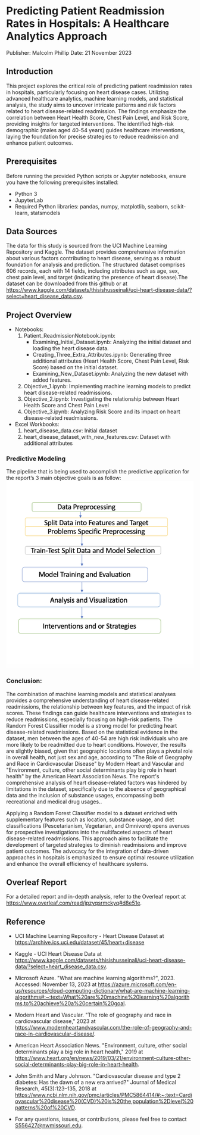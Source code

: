 # Predicting Patient Readmission Rates in Hospitals: A Healthcare Analytics Approach
Publisher: Malcolm Phillip
Date:  21 November 2023

## Introduction
This project explores the critical role of predicting patient readmission rates in hospitals, particularly focusing on heart disease cases. Utilizing advanced healthcare analytics, machine learning models, and statistical analysis, the study aims to uncover intricate patterns and risk factors related to heart disease-related readmission. The findings emphasize the correlation between Heart Health Score, Chest Pain Level, and Risk Score, providing insights for targeted interventions. The identified high-risk demographic (males aged 40-54 years) guides healthcare interventions, laying the foundation for precise strategies to reduce readmission and enhance patient outcomes.

## Prerequisites
Before running the provided Python scripts or Jupyter notebooks, ensure you have the following prerequisites installed:
- Python 3
- JupyterLab
- Required Python libraries: pandas, numpy, matplotlib, seaborn, scikit-learn, statsmodels

## Data Sources
The data for this study is sourced from the UCI Machine Learning Repository and Kaggle. The dataset provides comprehensive information about various factors contributing to heart disease, serving as a robust foundation for analysis and prediction. The structured dataset comprises 606 records, each with 14 fields, including attributes such as age, sex, chest pain level, and target (indicating the presence of heart disease).The dataset can be downloaded from this github or at https://www.kaggle.com/datasets/thisishusseinali/uci-heart-disease-data/?select=heart_disease_data.csv.

## Project Overview
- Notebooks:
    1. Patient_ReadmissionNotebook.ipynb:
        - Examining_Initial_Dataset.ipynb: Analyzing the initial dataset and loading the heart disease data.
        - Creating_Three_Extra_Attributes.ipynb: Generating three additional attributes (Heart Health Score, Chest Pain Level, Risk Score) based on the initial dataset.
        - Examining_New_Dataset.ipynb: Analyzing the new dataset with added features.
    2. Objective_1.ipynb: Implementing machine learning models to predict heart disease-related readmissions.
    3. Objective_2.ipynb: Investigating the relationship between Heart Health Score and Chest Pain Level
    4. Objective_3.ipynb: Analyzing Risk Score and its impact on heart disease-related readmissions.
- Excel Workbooks:
    1. heart_disease_data.csv: Initial dataset
    2. heart_disease_dataset_with_new_features.csv: Dataset with additional attributes

### Predictive Modeling
The pipeline that is being used to accomplish the predictive application for the report’s
3 main objective goals is as follow:
![Alt text](<Screenshot 2023-11-13 at 7.07.05 PM.png>)

### Conclusion:
The combination of machine learning models and statistical analyses provides a comprehensive understanding of heart disease-related readmissions, the relationship between key features, and the impact of risk scores. These findings can guide healthcare interventions and strategies to reduce readmissions, especially focusing on high-risk patients. The Random Forest Classifier model is a strong model for predicting heart disease-related readmissions. Based on the statistical evidence in the dataset, men between the ages of 40-54 are high risk individuals who are more likely to be readmitted due to heart conditions. However, the results are slightly biased, given that geographic locations often plays a pivotal role in overall health, not just sex and age, according to "The Role of Geography and Race in Cardiovascular Disease" by Modern Heart and Vascular and "Environment, culture, other social determinants play big role in heart health" by the American Heart Association News. The report's comprehensive analysis of heart disease-related factors was hindered by limitations in the dataset, specifically due to the absence of geographical data and the inclusion of substance usages, encompassing both recreational and medical drug usages.. 

Applying a Random Forest Classifier model to a dataset enriched with supplementary features such as location, substance usage, and diet classifications (Pescetarianism, Vegetarian, and Omnivore) opens avenues for prospective investigations into the multifaceted aspects of heart disease-related readmissions. This approach aims to facilitate the development of targeted strategies to diminish readmissions and improve patient outcomes. The advocacy for the integration of data-driven approaches in hospitals is emphasized to ensure optimal resource utilization and enhance the overall efficiency of healthcare systems.


## Overleaf Report
For a detailed report and in-depth analysis, refer to the Overleaf report at https://www.overleaf.com/read/jpzyqsrmckyq#d8e51e.

## Reference

- UCI Machine Learning Repository - Heart Disease Dataset at https://archive.ics.uci.edu/dataset/45/heart+disease
- Kaggle - UCI Heart Disease Data at https://www.kaggle.com/datasets/thisishusseinali/uci-heart-disease-data/?select=heart_disease_data.csv. 
- Microsoft Azure. "What are machine learning algorithms?", 2023. Accessed: November 13, 2023 at https://azure.microsoft.com/en-us/resources/cloud-computing-dictionary/what-are-machine-learning-algorithms#:~:text=What%20are%20machine%20learning%20algorithms,to%20achieve%20a%20certain%20goal. 
- Modern Heart and Vascular. "The role of geography and race in cardiovascular disease," 2023 at https://www.modernheartandvascular.com/the-role-of-geography-and-race-in-cardiovascular-disease/. 
- American Heart Association News. "Environment, culture, other social determinants play a big role in heart health," 2019 at https://www.heart.org/en/news/2019/03/21/environment-culture-other-social-determinants-play-big-role-in-heart-health. 
- John Smith and Mary Johnson. "Cardiovascular disease and type 2 diabetes: Has the dawn of a new era arrived?" Journal of Medical Research, 45(3):123–135, 2018 at https://www.ncbi.nlm.nih.gov/pmc/articles/PMC5864414/#:~:text=Cardiovascular%20disease%20(CVD)%20is%20the,population%2Dlevel%20patterns%20of%20CVD. 

- For any questions, issues, or contributions, please feel free to contact S556427@nwmissouri.edu. 